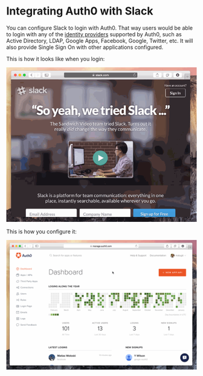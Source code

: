 # Integrating Auth0 with Slack

You can configure Slack to login with Auth0. That way users would be able to login with any of the [identity providers](identityproviders) supported by Auth0, such as Active Directory, LDAP, Google Apps, Facebook, Google, Twitter, etc. It will also provide Single Sign On with other applications configured.

This is how it looks like when you login:

![](/media/articles/scenarios/slack/slack-login.gif)

This is how you configure it:

![](/media/articles/scenarios/slack/slack-config.gif)
